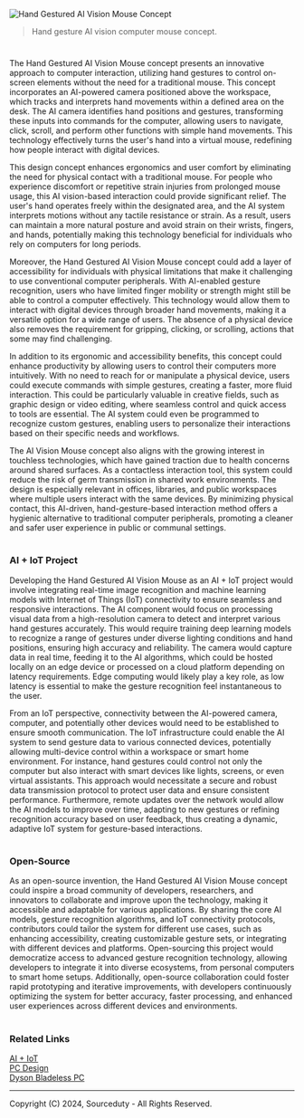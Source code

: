 ![Hand Gestured AI Vision Mouse Concept](https://github.com/user-attachments/assets/3a4fc55d-572c-4283-b53e-0726daabca86)

>  Hand gesture AI vision computer mouse concept.
#

The Hand Gestured AI Vision Mouse concept presents an innovative approach to computer interaction, utilizing hand gestures to control on-screen elements without the need for a traditional mouse. This concept incorporates an AI-powered camera positioned above the workspace, which tracks and interprets hand movements within a defined area on the desk. The AI camera identifies hand positions and gestures, transforming these inputs into commands for the computer, allowing users to navigate, click, scroll, and perform other functions with simple hand movements. This technology effectively turns the user's hand into a virtual mouse, redefining how people interact with digital devices.

This design concept enhances ergonomics and user comfort by eliminating the need for physical contact with a traditional mouse. For people who experience discomfort or repetitive strain injuries from prolonged mouse usage, this AI vision-based interaction could provide significant relief. The user's hand operates freely within the designated area, and the AI system interprets motions without any tactile resistance or strain. As a result, users can maintain a more natural posture and avoid strain on their wrists, fingers, and hands, potentially making this technology beneficial for individuals who rely on computers for long periods.

Moreover, the Hand Gestured AI Vision Mouse concept could add a layer of accessibility for individuals with physical limitations that make it challenging to use conventional computer peripherals. With AI-enabled gesture recognition, users who have limited finger mobility or strength might still be able to control a computer effectively. This technology would allow them to interact with digital devices through broader hand movements, making it a versatile option for a wide range of users. The absence of a physical device also removes the requirement for gripping, clicking, or scrolling, actions that some may find challenging.

In addition to its ergonomic and accessibility benefits, this concept could enhance productivity by allowing users to control their computers more intuitively. With no need to reach for or manipulate a physical device, users could execute commands with simple gestures, creating a faster, more fluid interaction. This could be particularly valuable in creative fields, such as graphic design or video editing, where seamless control and quick access to tools are essential. The AI system could even be programmed to recognize custom gestures, enabling users to personalize their interactions based on their specific needs and workflows.

The AI Vision Mouse concept also aligns with the growing interest in touchless technologies, which have gained traction due to health concerns around shared surfaces. As a contactless interaction tool, this system could reduce the risk of germ transmission in shared work environments. The design is especially relevant in offices, libraries, and public workspaces where multiple users interact with the same devices. By minimizing physical contact, this AI-driven, hand-gesture-based interaction method offers a hygienic alternative to traditional computer peripherals, promoting a cleaner and safer user experience in public or communal settings.

#
### AI + IoT Project

Developing the Hand Gestured AI Vision Mouse as an AI + IoT project would involve integrating real-time image recognition and machine learning models with Internet of Things (IoT) connectivity to ensure seamless and responsive interactions. The AI component would focus on processing visual data from a high-resolution camera to detect and interpret various hand gestures accurately. This would require training deep learning models to recognize a range of gestures under diverse lighting conditions and hand positions, ensuring high accuracy and reliability. The camera would capture data in real time, feeding it to the AI algorithms, which could be hosted locally on an edge device or processed on a cloud platform depending on latency requirements. Edge computing would likely play a key role, as low latency is essential to make the gesture recognition feel instantaneous to the user.

From an IoT perspective, connectivity between the AI-powered camera, computer, and potentially other devices would need to be established to ensure smooth communication. The IoT infrastructure could enable the AI system to send gesture data to various connected devices, potentially allowing multi-device control within a workspace or smart home environment. For instance, hand gestures could control not only the computer but also interact with smart devices like lights, screens, or even virtual assistants. This approach would necessitate a secure and robust data transmission protocol to protect user data and ensure consistent performance. Furthermore, remote updates over the network would allow the AI models to improve over time, adapting to new gestures or refining recognition accuracy based on user feedback, thus creating a dynamic, adaptive IoT system for gesture-based interactions.

#
### Open-Source

As an open-source invention, the Hand Gestured AI Vision Mouse concept could inspire a broad community of developers, researchers, and innovators to collaborate and improve upon the technology, making it accessible and adaptable for various applications. By sharing the core AI models, gesture recognition algorithms, and IoT connectivity protocols, contributors could tailor the system for different use cases, such as enhancing accessibility, creating customizable gesture sets, or integrating with different devices and platforms. Open-sourcing this project would democratize access to advanced gesture recognition technology, allowing developers to integrate it into diverse ecosystems, from personal computers to smart home setups. Additionally, open-source collaboration could foster rapid prototyping and iterative improvements, with developers continuously optimizing the system for better accuracy, faster processing, and enhanced user experiences across different devices and environments.

#
### Related Links

[AI + IoT](https://github.com/sourceduty/AI_IoT)
<br>
[PC Design](https://github.com/sourceduty/PC_Design)
<br>
[Dyson Bladeless PC](https://github.com/sourceduty/Dyson_Bladeless_PC)

***
Copyright (C) 2024, Sourceduty - All Rights Reserved.
